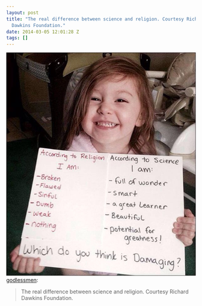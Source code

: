 ```yaml
---
layout: post
title: "The real difference between science and religion. Courtesy Richard
  Dawkins Foundation."
date: 2014-03-05 12:01:28 Z
tags: []
---
```

![](/media/2014/03/78641547703.jpg)
[godlessmen](http://godlessmen.tumblr.com/post/78556774815/the-real-difference-between-science-and-religion):

> The real difference between science and religion. Courtesy Richard Dawkins Foundation.
